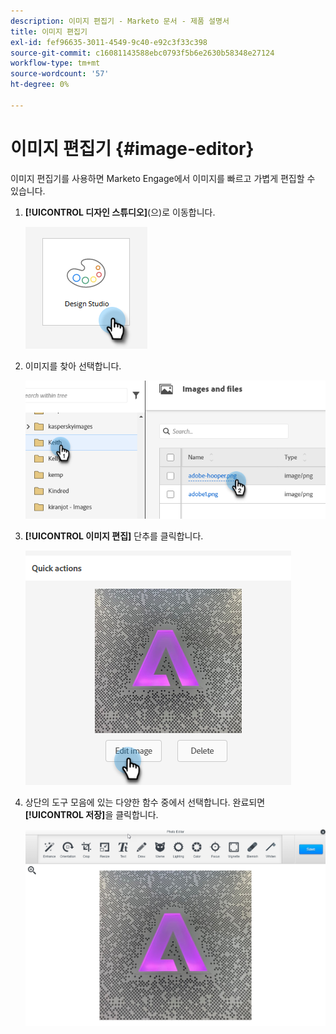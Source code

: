 ```yaml
---
description: 이미지 편집기 - Marketo 문서 - 제품 설명서
title: 이미지 편집기
exl-id: fef96635-3011-4549-9c40-e92c3f33c398
source-git-commit: c16081143588ebc0793f5b6e2630b58348e27124
workflow-type: tm+mt
source-wordcount: '57'
ht-degree: 0%

---
```


# 이미지 편집기 {#image-editor}

이미지 편집기를 사용하면 Marketo Engage에서 이미지를 빠르고 가볍게 편집할 수 있습니다.

1. **[!UICONTROL 디자인 스튜디오]**(으)로 이동합니다.

   ![](assets/image-editor-1.png)

1. 이미지를 찾아 선택합니다.

   ![](assets/image-editor-2.png)

1. **[!UICONTROL 이미지 편집]** 단추를 클릭합니다.

   ![](assets/image-editor-3.png)

1. 상단의 도구 모음에 있는 다양한 함수 중에서 선택합니다. 완료되면 **[!UICONTROL 저장]**&#x200B;을 클릭합니다.

   ![](assets/image-editor-4.png)
